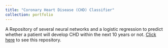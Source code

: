```yaml
---
title: "Coronary Heart Disease (CHD) Classifier"
collection: portfolio
---
```


A Repository of several neural networks and a logistic regression to predict whether a patient will develop CHD within the next 10 years or not. [Click here](hhttps://github.com/avand56/CHD_Classifier)
to see this repository.

